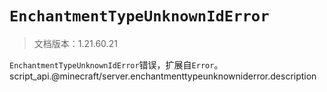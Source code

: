 # `EnchantmentTypeUnknownIdError`

> 文档版本：1.21.60.21

`EnchantmentTypeUnknownIdError`错误，扩展自`Error`。script_api.@minecraft/server.enchantmenttypeunknowniderror.description
